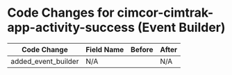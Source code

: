 # Code Changes for cimcor-cimtrak-app-activity-success (Event Builder)

| Code Change | Field Name | Before | After |
|-------------|------------|--------|-------|
| added_event_builder | N/A |  | N/A |
